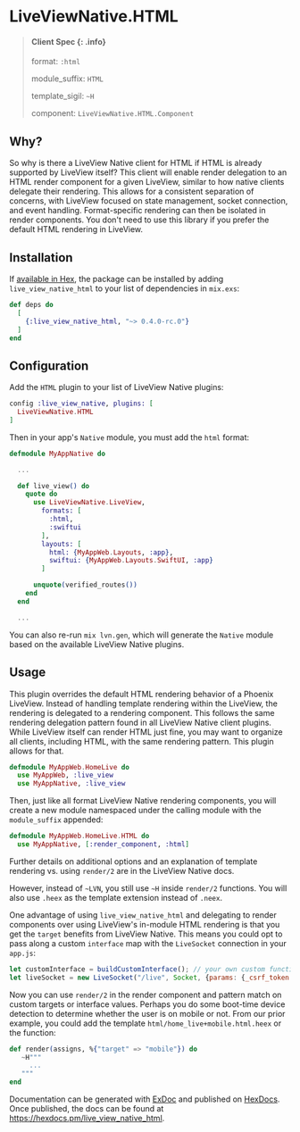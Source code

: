 # LiveViewNative.HTML

> #### Client Spec {: .info}
>
> format: `:html`
>
> module_suffix: `HTML`
>
> template_sigil: `~H`
>
> component: `LiveViewNative.HTML.Component`

## Why?

So why is there a LiveView Native client for HTML if HTML is already supported by LiveView itself? This client
will enable render delegation to an HTML render component for a given LiveView, similar to how native clients
delegate their rendering. This allows for a consistent separation of concerns, with LiveView focused on state
management, socket connection, and event handling. Format-specific rendering can then be isolated in render
components. You don't need to use this library if you prefer the default HTML rendering in LiveView.

## Installation

If [available in Hex](https://hex.pm/docs/publish), the package can be installed
by adding `live_view_native_html` to your list of dependencies in `mix.exs`:

```elixir
def deps do
  [
    {:live_view_native_html, "~> 0.4.0-rc.0"}
  ]
end
```

## Configuration

Add the `HTML` plugin to your list of LiveView Native plugins:

```elixir
config :live_view_native, plugins: [
  LiveViewNative.HTML
]
```

Then in your app's `Native` module, you must add the `html` format:

```elixir
defmodule MyAppNative do

  ...

  def live_view() do
    quote do
      use LiveViewNative.LiveView,
        formats: [
          :html,
          :swiftui
        ],
        layouts: [
          html: {MyAppWeb.Layouts, :app},
          swiftui: {MyAppWeb.Layouts.SwiftUI, :app}
        ]

      unquote(verified_routes())
    end
  end

  ...
```

You can also re-run `mix lvn.gen`, which will generate the `Native` module based on the available LiveView Native plugins.

## Usage

This plugin overrides the default HTML rendering behavior of a Phoenix LiveView. Instead of handling template rendering within the LiveView, the rendering is delegated to a rendering component. This follows the same rendering delegation pattern found in all LiveView Native client plugins. While LiveView itself can render HTML just fine, you may want to organize all clients, including HTML, with the same rendering pattern. This plugin allows for that.

```elixir
defmodule MyAppWeb.HomeLive do
  use MyAppWeb, :live_view
  use MyAppNative, :live_view
```

Then, just like all format LiveView Native rendering components, you will create a new module namespaced under the calling module with the `module_suffix` appended:

```elixir
defmodule MyAppWeb.HomeLive.HTML do
  use MyAppNative, [:render_component, :html]
```

Further details on additional options and an explanation of template rendering vs. using `render/2` are in the LiveView Native docs.

However, instead of `~LVN`, you still use `~H` inside `render/2` functions. You will also use `.heex` as the template extension instead of `.neex`.

One advantage of using `live_view_native_html` and delegating to render components over using LiveView's in-module HTML rendering is that you get the `target` benefits from LiveView Native. This means you could opt to pass along a custom `interface` map with the `LiveSocket` connection in your `app.js`:

```javascript
let customInterface = buildCustomInterface(); // your own custom function to populate an interface object
let liveSocket = new LiveSocket("/live", Socket, {params: {_csrf_token: csrfToken, _interface: customInterface}});
```

Now you can use `render/2` in the render component and pattern match on custom targets or interface values. Perhaps you do some boot-time device detection to determine whether the user is on mobile or not. From our prior example, you could add the template `html/home_live+mobile.html.heex` or the function:

```elixir
def render(assigns, %{"target" => "mobile"}) do
   ~H"""
     ...
   """
end
```

Documentation can be generated with [ExDoc](https://github.com/elixir-lang/ex_doc)
and published on [HexDocs](https://hexdocs.pm). Once published, the docs can
be found at <https://hexdocs.pm/live_view_native_html>.
